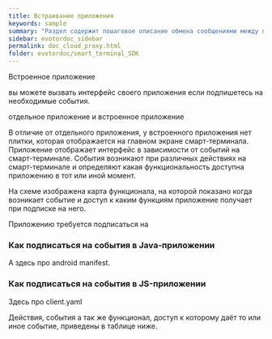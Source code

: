 ```yaml
---
title: Встраивание приложения
keywords: sample
summary: "Раздел содержит пошаговое описание обмена сообщениями между приложением и сторонним сервисом"
sidebar: evotordoc_sidebar
permalink: doc_cloud_proxy.html
folder: evotordoc/smart_terminal_SDK
---
```


Встроенное приложение

вы можете вызвать интерфейс своего приложения если подпишетесь на необходимые события.

отдельное приложение и встроенное приложение

В отличие от отдельного приложения, у встроенного приложения нет плитки, которая отображается на главном экране смарт-терминала. Приложение отображает интерфейс в зависимости от событий на смарт-терминале. События возникают при различных действиях на смарт-терминале и определяют какая функциональность доступна приложению в тот или иной момент.

На схеме изображена карта функционала, на которой показано когда возникает событие и доступ к каким функциям приложение получает при подписке на него.

Приложению требуется подписаться на

### Как подписаться на события в Java-приложении
А здесь про android manifest.


### Как подписаться на события в JS-приложении

Здесь про client.yaml

Действия, события а так же функционал, доступ к которому даёт то или иное событие, приведены в таблице ниже.
